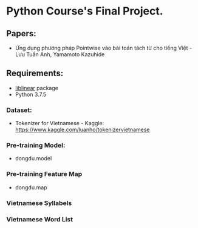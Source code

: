 # Python Course's Final Project.

## Papers:

  - Ứng dụng phương pháp Pointwise vào bài toán tách từ cho tiếng Việt - Lưu Tuấn Anh, Yamamoto Kazuhide

## Requirements:

 - [liblinear](https://github.com/cjlin1/liblinear) package
 - Python 3.7.5
### Dataset:

 - Tokenizer for Vietnamese - Kaggle: https://www.kaggle.com/luanho/tokenizervietnamese



### Pre-training Model:

- dongdu.model

### Pre-training Feature Map

- dongdu.map

### Vietnamese Syllabels
### Vietnamese Word List
